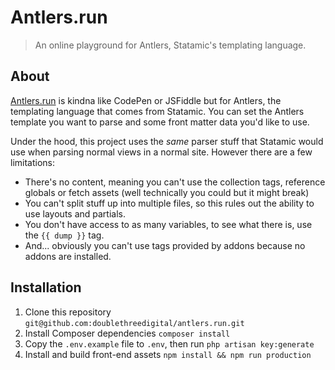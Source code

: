 # Antlers.run

> An online playground for Antlers, Statamic's templating language.

## About

[Antlers.run](https://antlers-fiddle.duncanm.dev) is kindna like CodePen or JSFiddle but for Antlers, the templating language that comes from Statamic. You can set the Antlers template you want to parse and some front matter data you'd like to use.

Under the hood, this project uses the *same* parser stuff that Statamic would use when parsing normal views in a normal site. However there are a few limitations:

* There's no content, meaning you can't use the collection tags, reference globals or fetch assets (well technically you could but it might break)
* You can't split stuff up into multiple files, so this rules out the ability to use layouts and partials.
* You don't have access to as many variables, to see what there is, use the `{{ dump }}` tag.
* And... obviously you can't use tags provided by addons because no addons are installed.

## Installation

1. Clone this repository `git@github.com:doublethreedigital/antlers.run.git`
2. Install Composer dependencies `composer install`
3. Copy the `.env.example` file to `.env`, then run `php artisan key:generate`
4. Install and build front-end assets `npm install && npm run production`
